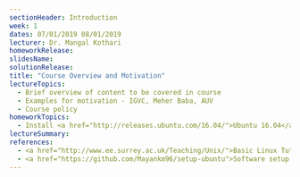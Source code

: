 ```yaml
---
sectionHeader: Introduction
week: 1
dates: 07/01/2019 08/01/2019
lecturer: Dr. Mangal Kothari
homeworkRelease:
slidesName:
solutionRelease:
title: "Course Overview and Motivation"
lectureTopics:
  - Brief overview of content to be covered in course
  - Examples for motivation - IGVC, Meher Baba, AUV
  - Course policy
homeworkTopics:
  - Install <a href="http://releases.ubuntu.com/16.04/">Ubuntu 16.04</a> and <a href="http://wiki.ros.org/kinetic/">ROS Kinetic</a> on laptop (use the provided software setup scripts).
lectureSummary:
references:
  - <a href="http://www.ee.surrey.ac.uk/Teaching/Unix/">Basic Linux Tutorial (optional)</a>
  - <a href="https://github.com/Mayankm96/setup-ubuntu">Software setup scripts</a>
---
```

